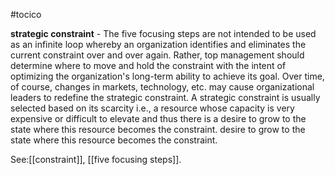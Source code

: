 #tocico

<b>strategic constraint</b> -  The five focusing steps are not intended to be used as an infinite loop whereby an organization identifies and eliminates the current constraint over and over again. Rather, top management should determine where to move and hold the constraint with the intent of optimizing the organization's long-term ability to achieve its goal. Over time, of course, changes in markets, technology, etc. may cause organizational leaders to redefine the strategic constraint.  A strategic constraint is usually selected based on its scarcity i.e., a resource whose capacity is very expensive or difficult to elevate and thus there is a desire to grow to the state where this resource becomes the constraint. desire to grow to the state where this resource becomes the constraint. 



See:[[constraint]], [[five focusing steps]].
